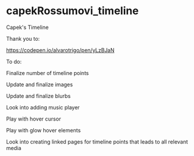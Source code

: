 # capekRossumovi_timeline
Capek's Timeline

Thank you to: 

https://codepen.io/alvarotrigo/pen/yLzBJaN

To do:

Finalize number of timeline points

Update and finalize images

Update and finalize blurbs

Look into adding music player

Play with hover cursor 

Play with glow hover elements

Look into creating linked pages for timeline points that leads to all relevant media
